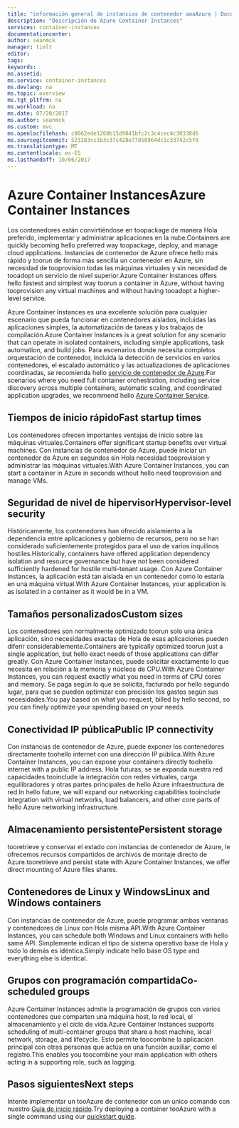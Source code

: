 ```yaml
---
title: "información general de instancias de contenedor aaaAzure | Documentos de Azure"
description: "Descripción de Azure Container Instances"
services: container-instances
documentationcenter: 
author: seanmck
manager: timlt
editor: 
tags: 
keywords: 
ms.assetid: 
ms.service: container-instances
ms.devlang: na
ms.topic: overview
ms.tgt_pltfrm: na
ms.workload: na
ms.date: 07/20/2017
ms.author: seanmck
ms.custom: mvc
ms.openlocfilehash: c0662ede1260b15d9841bfc2c3c4cec4c30338d6
ms.sourcegitcommit: 523283cc1b3c37c428e77850964dc1c33742c5f0
ms.translationtype: MT
ms.contentlocale: es-ES
ms.lasthandoff: 10/06/2017
---
```

# <a name="azure-container-instances"></a><span data-ttu-id="14779-103">Azure Container Instances</span><span class="sxs-lookup"><span data-stu-id="14779-103">Azure Container Instances</span></span>

<span data-ttu-id="14779-104">Los contenedores están convirtiéndose en toopackage de manera Hola preferido, implementar y administrar aplicaciones en la nube.</span><span class="sxs-lookup"><span data-stu-id="14779-104">Containers are quickly becoming hello preferred way toopackage, deploy, and manage cloud applications.</span></span> <span data-ttu-id="14779-105">Instancias de contenedor de Azure ofrece hello más rápido y toorun de forma más sencilla un contenedor en Azure, sin necesidad de tooprovision todas las máquinas virtuales y sin necesidad de tooadopt un servicio de nivel superior.</span><span class="sxs-lookup"><span data-stu-id="14779-105">Azure Container Instances offers hello fastest and simplest way toorun a container in Azure, without having tooprovision any virtual machines and without having tooadopt a higher-level service.</span></span> 

<span data-ttu-id="14779-106">Azure Container Instances es una excelente solución para cualquier escenario que pueda funcionar en contenedores aislados, incluidas las aplicaciones simples, la automatización de tareas y los trabajos de compilación.</span><span class="sxs-lookup"><span data-stu-id="14779-106">Azure Container Instances is a great solution for any scenario that can operate in isolated containers, including simple applications, task automation, and build jobs.</span></span> <span data-ttu-id="14779-107">Para escenarios donde necesita completos orquestación de contenedor, incluida la detección de servicios en varios contenedores, el escalado automático y las actualizaciones de aplicaciones coordinadas, se recomienda hello [servicio de contenedor de Azure](https://docs.microsoft.com/azure/container-service/).</span><span class="sxs-lookup"><span data-stu-id="14779-107">For scenarios where you need full container orchestration, including service discovery across multiple containers, automatic scaling, and coordinated application upgrades, we recommend hello [Azure Container Service](https://docs.microsoft.com/azure/container-service/).</span></span>

## <a name="fast-startup-times"></a><span data-ttu-id="14779-108">Tiempos de inicio rápido</span><span class="sxs-lookup"><span data-stu-id="14779-108">Fast startup times</span></span>

<span data-ttu-id="14779-109">Los contenedores ofrecen importantes ventajas de inicio sobre las máquinas virtuales.</span><span class="sxs-lookup"><span data-stu-id="14779-109">Containers offer significant startup benefits over virtual machines.</span></span> <span data-ttu-id="14779-110">Con instancias de contenedor de Azure, puede iniciar un contenedor de Azure en segundos sin Hola necesidad tooprovision y administrar las máquinas virtuales.</span><span class="sxs-lookup"><span data-stu-id="14779-110">With Azure Container Instances, you can start a container in Azure in seconds without hello need tooprovision and manage VMs.</span></span>

## <a name="hypervisor-level-security"></a><span data-ttu-id="14779-111">Seguridad de nivel de hipervisor</span><span class="sxs-lookup"><span data-stu-id="14779-111">Hypervisor-level security</span></span>

<span data-ttu-id="14779-112">Históricamente, los contenedores han ofrecido aislamiento a la dependencia entre aplicaciones y gobierno de recursos, pero no se han considerado suficientemente protegidos para el uso de varios inquilinos hostiles.</span><span class="sxs-lookup"><span data-stu-id="14779-112">Historically, containers have offered application dependency isolation and resource governance but have not been considered sufficiently hardened for hostile multi-tenant usage.</span></span> <span data-ttu-id="14779-113">Con Azure Container Instances, la aplicación está tan aislada en un contenedor como lo estaría en una máquina virtual.</span><span class="sxs-lookup"><span data-stu-id="14779-113">With Azure Container Instances, your application is as isolated in a container as it would be in a VM.</span></span>

## <a name="custom-sizes"></a><span data-ttu-id="14779-114">Tamaños personalizados</span><span class="sxs-lookup"><span data-stu-id="14779-114">Custom sizes</span></span>

<span data-ttu-id="14779-115">Los contenedores son normalmente optimizado toorun solo una única aplicación, sino necesidades exactas de Hola de esas aplicaciones pueden diferir considerablemente.</span><span class="sxs-lookup"><span data-stu-id="14779-115">Containers are typically optimized toorun just a single application, but hello exact needs of those applications can differ greatly.</span></span> <span data-ttu-id="14779-116">Con Azure Container Instances, puede solicitar exactamente lo que necesita en relación a la memoria y núcleos de CPU.</span><span class="sxs-lookup"><span data-stu-id="14779-116">With Azure Container Instances, you can request exactly what you need in terms of CPU cores and memory.</span></span> <span data-ttu-id="14779-117">Se paga según lo que se solicita, facturado por hello segundo lugar, para que se pueden optimizar con precisión los gastos según sus necesidades.</span><span class="sxs-lookup"><span data-stu-id="14779-117">You pay based on what you request, billed by hello second, so you can finely optimize your spending based on your needs.</span></span>

## <a name="public-ip-connectivity"></a><span data-ttu-id="14779-118">Conectividad IP pública</span><span class="sxs-lookup"><span data-stu-id="14779-118">Public IP connectivity</span></span>

<span data-ttu-id="14779-119">Con instancias de contenedor de Azure, puede exponer los contenedores directamente toohello internet con una dirección IP pública.</span><span class="sxs-lookup"><span data-stu-id="14779-119">With Azure Container Instances, you can expose your containers directly toohello internet with a public IP address.</span></span> <span data-ttu-id="14779-120">Hola futuras, se se expanda nuestra red capacidades tooinclude la integración con redes virtuales, carga equilibradores y otras partes principales de hello Azure infraestructura de red.</span><span class="sxs-lookup"><span data-stu-id="14779-120">In hello future, we will expand our networking capabilities tooinclude integration with virtual networks, load balancers, and other core parts of hello Azure networking infrastructure.</span></span>

## <a name="persistent-storage"></a><span data-ttu-id="14779-121">Almacenamiento persistente</span><span class="sxs-lookup"><span data-stu-id="14779-121">Persistent storage</span></span>

<span data-ttu-id="14779-122">tooretrieve y conservar el estado con instancias de contenedor de Azure, le ofrecemos recursos compartidos de archivos de montaje directo de Azure.</span><span class="sxs-lookup"><span data-stu-id="14779-122">tooretrieve and persist state with Azure Container Instances, we offer direct mounting of Azure files shares.</span></span>

## <a name="linux-and-windows-containers"></a><span data-ttu-id="14779-123">Contenedores de Linux y Windows</span><span class="sxs-lookup"><span data-stu-id="14779-123">Linux and Windows containers</span></span>

<span data-ttu-id="14779-124">Con instancias de contenedor de Azure, puede programar ambas ventanas y contenedores de Linux con Hola misma API.</span><span class="sxs-lookup"><span data-stu-id="14779-124">With Azure Container Instances, you can schedule both Windows and Linux containers with hello same API.</span></span> <span data-ttu-id="14779-125">Simplemente indican el tipo de sistema operativo base de Hola y todo lo demás es idéntica.</span><span class="sxs-lookup"><span data-stu-id="14779-125">Simply indicate hello base OS type and everything else is identical.</span></span>

## <a name="co-scheduled-groups"></a><span data-ttu-id="14779-126">Grupos con programación compartida</span><span class="sxs-lookup"><span data-stu-id="14779-126">Co-scheduled groups</span></span>

<span data-ttu-id="14779-127">Azure Container Instances admite la programación de grupos con varios contenedores que comparten una máquina host, la red local, el almacenamiento y el ciclo de vida.</span><span class="sxs-lookup"><span data-stu-id="14779-127">Azure Container Instances supports scheduling of multi-container groups that share a host machine, local network, storage, and lifecycle.</span></span> <span data-ttu-id="14779-128">Esto permite toocombine la aplicación principal con otras personas que actúa en una función auxiliar, como el registro.</span><span class="sxs-lookup"><span data-stu-id="14779-128">This enables you toocombine your main application with others acting in a supporting role, such as logging.</span></span>

## <a name="next-steps"></a><span data-ttu-id="14779-129">Pasos siguientes</span><span class="sxs-lookup"><span data-stu-id="14779-129">Next steps</span></span>

<span data-ttu-id="14779-130">Intente implementar un tooAzure de contenedor con un único comando con nuestro [Guía de inicio rápido](container-instances-quickstart.md).</span><span class="sxs-lookup"><span data-stu-id="14779-130">Try deploying a container tooAzure with a single command using our [quickstart guide](container-instances-quickstart.md).</span></span>
